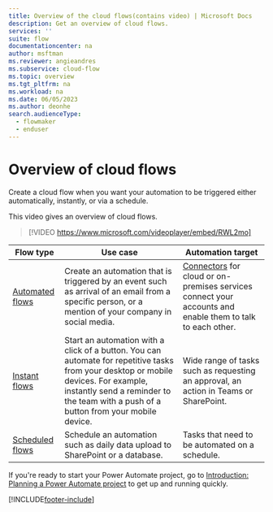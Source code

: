 ```yaml
---
title: Overview of the cloud flows(contains video) | Microsoft Docs
description: Get an overview of cloud flows.
services: ''
suite: flow
documentationcenter: na
author: msftman
ms.reviewer: angieandres
ms.subservice: cloud-flow
ms.topic: overview
ms.tgt_pltfrm: na
ms.workload: na
ms.date: 06/05/2023
ms.author: deonhe
search.audienceType: 
  - flowmaker
  - enduser
---
```

# Overview of cloud flows

Create a cloud flow when you want your automation to be triggered either automatically, instantly, or via a schedule.

This video gives an overview of cloud flows.

>[!VIDEO https://www.microsoft.com/videoplayer/embed/RWL2mo]

| **Flow type**     | **Use case**         | **Automation target**          |
|-------------------|----------------------|----------------------|
| [Automated flows](get-started-logic-flow.md)                 | Create an automation that is triggered by an event such as arrival of an email from a specific person, or a mention of your company in social media.| [Connectors](/connectors/) for cloud or on-premises services connect your accounts and enable them to talk to each other. |
| [Instant flows](./mobile/mobile-create-flow.md)              | Start an automation with a click of a button. You can automate for repetitive tasks from your desktop or mobile devices. For example, instantly send a reminder to the team with a push of a button from your mobile device.                      |     Wide range of tasks such as requesting an approval, an action in Teams or SharePoint.       |
| [Scheduled flows](run-scheduled-tasks.md)                    | Schedule an automation such as daily data upload to SharePoint or a database.             |Tasks that need to be automated on a schedule. |

If you're ready to start your Power Automate project, go to [Introduction: Planning a Power Automate project](./guidance/planning/introduction.md) to get up and running quickly.


[!INCLUDE[footer-include](includes/footer-banner.md)]
